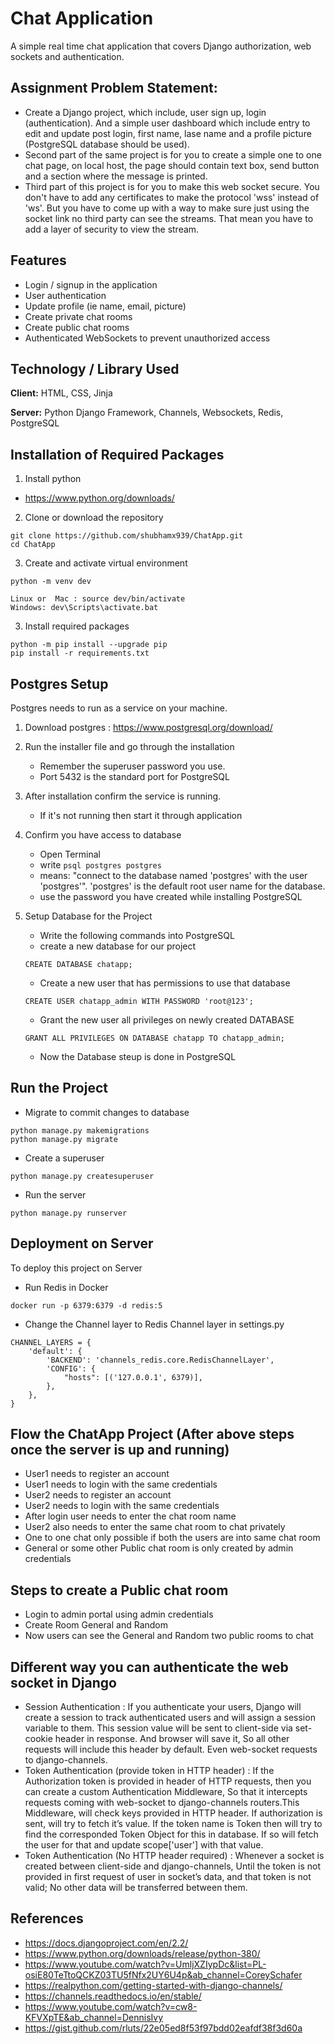 
# Chat Application

A simple real time chat application that covers Django authorization, web sockets and authentication.
## Assignment Problem Statement:

- Create a Django project, which include, user sign up, login (authentication). And a simple user dashboard which include entry to edit and update post login, first name, lase name and a profile picture (PostgreSQL database should be used).
- Second part of the same project is for you to create a simple one to one chat page, on local host, the page should contain text box, send button and a section where the message is printed.
- Third part of this project is for you to make this web socket secure. You don't have to add any certificates to make the protocol 'wss' instead of  'ws'. But you have to come up with a way to make sure just using the socket link no third party can see the streams. That mean you have to add a layer of security to view the stream.


## Features

- Login / signup in the application
- User authentication
- Update profile (ie name, email, picture)
- Create private chat rooms
- Create public chat rooms
- Authenticated WebSockets to prevent unauthorized access


## Technology / Library Used

**Client:** HTML, CSS, Jinja

**Server:** Python Django Framework, Channels, Websockets, Redis, PostgreSQL


## Installation of Required Packages

1. Install python
- https://www.python.org/downloads/

2. Clone or download the repository
```
git clone https://github.com/shubhamx939/ChatApp.git
cd ChatApp
```
3. Create and activate virtual environment
```
python -m venv dev

Linux or  Mac : source dev/bin/activate
Windows: dev\Scripts\activate.bat

```
3. Install required packages
```
python -m pip install --upgrade pip 
pip install -r requirements.txt
```

## Postgres Setup

Postgres needs to run as a service on your machine.

1. Download postgres : https://www.postgresql.org/download/

2. Run the installer file and go through the installation
    - Remember the superuser password you use. 
    - Port 5432 is the standard port for PostgreSQL

3. After installation confirm the service is running.
    - If it's not running then start it through application

4. Confirm you have access to database
    - Open Terminal
    - write ```psql postgres postgres```
    - means: "connect to the database named 'postgres' with the user 'postgres'". 'postgres' is the default root user name for the database.
    - use the password you have created while installing PostgreSQL

5. Setup Database for the Project
    - Write the following commands into PostgreSQL 
    - create a new database for our project
    ```
    CREATE DATABASE chatapp;
    ```
    - Create a new user that has permissions to use that database
    ```
    CREATE USER chatapp_admin WITH PASSWORD 'root@123';
    ```
    - Grant the new user all privileges on newly created DATABASE
    ```
    GRANT ALL PRIVILEGES ON DATABASE chatapp TO chatapp_admin;
    ```
    - Now the Database steup is done in PostgreSQL




## Run the Project

- Migrate to commit changes to database
```
python manage.py makemigrations
python manage.py migrate
```

- Create a superuser
```
python manage.py createsuperuser
```
- Run the server
```
python manage.py runserver
```





## Deployment on Server

To deploy this project on Server

- Run Redis in Docker
```
docker run -p 6379:6379 -d redis:5 
```

- Change the Channel layer to Redis Channel layer in settings.py

```
CHANNEL_LAYERS = {
    'default': {
        'BACKEND': 'channels_redis.core.RedisChannelLayer',
        'CONFIG': {
            "hosts": [('127.0.0.1', 6379)],
        },
    },
}
```


## Flow the ChatApp Project (After above steps once the server is up and running)

- User1 needs to register an account
- User1 needs to login with the same credentials
- User2 needs to register an account
- User2 needs to login with the same credentials
- After login user needs to enter the chat room name 
- User2 also needs to enter the same chat room to chat privately
- One to one chat only possible if both the users are into same chat room
- General or some other Public chat room is only created by admin credentials

## Steps to create a Public chat room
- Login to admin portal using admin credentials
- Create Room General and Random
- Now users can see the General and Random two public rooms to chat

## Different way you can authenticate the web socket in Django

- Session Authentication : If you authenticate your users, Django will create a session to track authenticated users and will assign a session variable to them. This session value will be sent to client-side via set-cookie header in response. And browser will save it, So all other requests will include this header by default. Even web-socket requests to django-channels.
- Token Authentication (provide token in HTTP header) : If the Authorization token is provided in header of HTTP requests, then you can create a custom Authentication Middleware, So that it intercepts requests coming with web-socket to django-channels routers.This Middleware, will check keys provided in HTTP header. If authorization is sent, will try to fetch it’s value. If the token name is Token then will try to find the corresponded Token Object for this in database. If so will fetch the user for that and update scope['user'] with that value.
- Token Authentication (No HTTP header required) : Whenever a socket is created between client-side and django-channels, Until the token is not provided in first request of user in socket’s data, and that token is not valid; No other data will be transferred between them.

## References

- https://docs.djangoproject.com/en/2.2/
- https://www.python.org/downloads/release/python-380/
- https://www.youtube.com/watch?v=UmljXZIypDc&list=PL-osiE80TeTtoQCKZ03TU5fNfx2UY6U4p&ab_channel=CoreySchafer
- https://realpython.com/getting-started-with-django-channels/
- https://channels.readthedocs.io/en/stable/
- https://www.youtube.com/watch?v=cw8-KFVXpTE&ab_channel=DennisIvy
- https://gist.github.com/rluts/22e05ed8f53f97bdd02eafdf38f3d60a